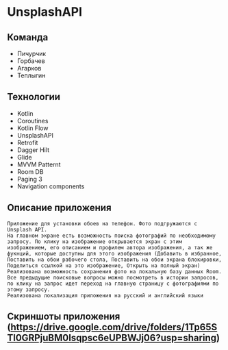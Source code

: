# UnsplashAPI

## Команда
  * Пичурчик
  * Горбачев
  * Агарков
  * Теплыгин
  
## Технологии
  - Kotlin
  - Coroutines
  - Kotlin Flow
  - UnsplashAPI
  - Retrofit
  - Dagger Hilt
  - Glide
  - MVVM Patternt
  - Room DB
  - Paging 3
  - Navigation components
  
  ## Описание приложения
    Приложение для установки обоев на телефон. Фото подгружаются с Unsplash API. 
    На главном экране есть возможность поиска фотографий по необходимому запросу. По клику на изображение открывается экран с этим изображением, его описанием и профилем автора изображения, а так же фукнций, которые доступны для этого изображения (Добавить в избранное, Поставить на обои рабочего стола, Поставить на обои экрана блокировки, Поделиться ссылкой на это изображение, Открыть на полный экран)
    Реализована возможность сохранения фото на локальную базу данных Room. Все предыдущие поисковые вопросы можно посмотреть в истории запросов, по клику на запрос идет переход на главную страницу с фотографиями по этому запросу.
    Реализована локализация приложения на русский и английский языки
    
  ## Скриншоты приложения (https://drive.google.com/drive/folders/1Tp65STl0GRPjuBM0Isqpsc6eUPBWJj06?usp=sharing)
